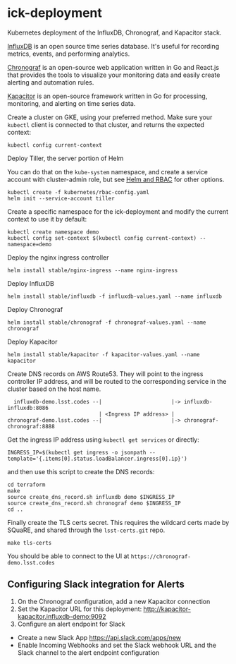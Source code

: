 # ick-deployment
Kubernetes deployment of the InfluxDB, Chronograf, and Kapacitor stack.

[InfluxDB](https://github.com/influxdata/influxdb) is an open source time series database. It's useful for recording metrics, events, and performing analytics.

[Chronograf](https://github.com/influxdata/chronograf) is an open-source web application written in Go and React.js that provides the tools to visualize your monitoring data and easily create alerting and automation rules.

[Kapacitor](https://github.com/influxdata/kapacitor) is an open-source framework written in Go for processing, monitoring, and alerting on time series data.

Create a cluster on GKE, using your preferred method. Make sure your `kubectl` client is connected to that cluster, and returns the expected context:
```
kubectl config current-context
```

Deploy Tiller, the server portion of Helm

You can do that on the `kube-system` namespace, and create a service account with cluster-admin role, but see [Helm and RBAC](https://docs.helm.sh/using_helm/#role-based-access-control) for other options.
```
kubectl create -f kubernetes/rbac-config.yaml
helm init --service-account tiller
```

Create a specific namespace for the ick-deployment and modify the current context to use it by default:
```
kubectl create namespace demo
kubectl config set-context $(kubectl config current-context) --namespace=demo
```

Deploy the nginx ingress controller
```
helm install stable/nginx-ingress --name nginx-ingress
```

Deploy InfluxDB
```
helm install stable/influxdb -f influxdb-values.yaml --name influxdb
```

Deploy Chronograf
```
helm install stable/chronograf -f chronograf-values.yaml --name chronograf
```

Deploy Kapacitor
```
helm install stable/kapacitor -f kapacitor-values.yaml --name kapacitor
```

Create DNS records on AWS Route53. They will point to the ingress controller IP address, and will be routed to the corresponding service in the cluster based on the host name.

```
  influxdb-demo.lsst.codes --|                      |-> influxdb-influxdb:8086
                             | <Ingress IP address> |  
chronograf-demo.lsst.codes --|                      |-> chronograf-chronograf:8888
```

Get the ingress IP address using `kubectl get services` or directly:
```
INGRESS_IP=$(kubectl get ingress -o jsonpath --template='{.items[0].status.loadBalancer.ingress[0].ip}')
```

and then use this script to create the DNS records:
```
cd terraform
make
source create_dns_record.sh influxdb demo $INGRESS_IP
source create_dns_record.sh chronograf demo $INGRESS_IP
cd ..
```

Finally create the TLS certs secret. This requires the wildcard certs made by SQuaRE, and shared through the `lsst-certs.git` repo.
```
make tls-certs
```

You should be able to connect to the UI at `https://chronograf-demo.lsst.codes`

## Configuring Slack integration for Alerts

1. On the Chronograf configuration, add a new Kapacitor connection
2. Set the Kapacitor URL for this deployment: http://kapacitor-kapacitor.influxdb-demo:9092
3. Configure an alert endpoint for Slack
  - Create a new Slack App https://api.slack.com/apps/new
  - Enable Incoming Webhooks and set the Slack webhook URL and the Slack channel to the alert endpoint configuration 
